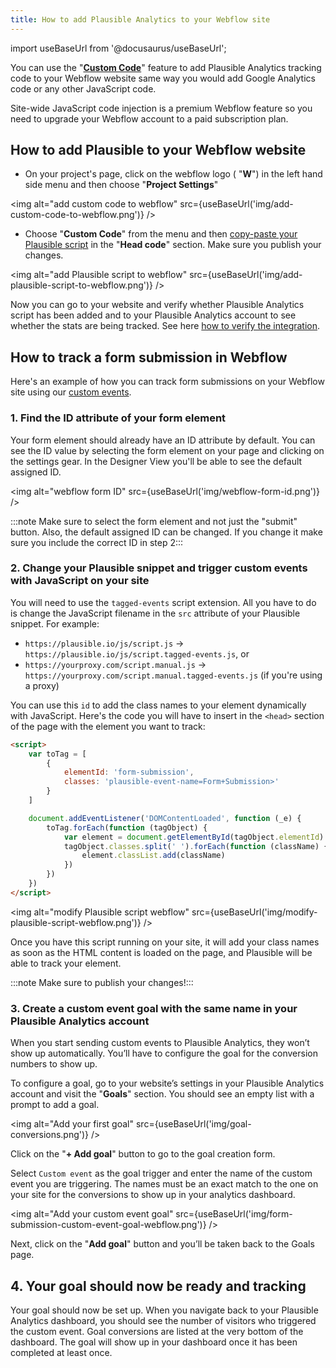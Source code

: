 ```yaml
---
title: How to add Plausible Analytics to your Webflow site
---
```


import useBaseUrl from '@docusaurus/useBaseUrl';

You can use the "**[Custom Code](https://university.webflow.com/lesson/custom-code-in-the-head-and-body-tags)**" feature to add Plausible Analytics tracking code to your Webflow website same way you would add Google Analytics code or any other JavaScript code. 

Site-wide JavaScript code injection is a premium Webflow feature so you need to upgrade your Webflow account to a paid subscription plan.

## How to add Plausible to your Webflow website

* On your project's page, click on the webflow logo ( "**W**") in the left hand side menu and then choose "**Project Settings**"

<img alt="add custom code to webflow" src={useBaseUrl('img/add-custom-code-to-webflow.png')} />

* Choose "**Custom Code**" from the menu and then [copy-paste your Plausible script](https://plausible.io/docs/plausible-script) in the "**Head code**" section. Make sure you publish your changes. 

<img alt="add Plausible script to webflow" src={useBaseUrl('img/add-plausible-script-to-webflow.png')} />

Now you can go to your website and verify whether Plausible Analytics script has been added and to your Plausible Analytics account to see whether the stats are being tracked. See here [how to verify the integration](troubleshoot-integration.md).

## How to track a form submission in Webflow

Here's an example of how you can track form submissions on your Webflow site using our [custom events](https://plausible.io/docs/custom-event-goals).

### 1. Find the ID attribute of your form element 

Your form element should already have an ID attribute by default. You can see the ID value by selecting the form element on your page and clicking on the settings gear. In the Designer View you'll be able to see the default assigned ID. 

<img alt="webflow form ID" src={useBaseUrl('img/webflow-form-id.png')} />

:::note Make sure to select the form element and not just the "submit" button. Also, the default assigned ID can be changed. If you change it make sure you include the correct ID in step 2:::
 

### 2. Change your Plausible snippet and trigger custom events with JavaScript on your site


You will need to use the `tagged-events` script extension. All you have to do is change the JavaScript filename in the `src` attribute of your Plausible snippet. For example:

- `https://plausible.io/js/script.js` &rarr; `https://plausible.io/js/script.tagged-events.js`, or
- `https://yourproxy.com/script.manual.js` &rarr; `https://yourproxy.com/script.manual.tagged-events.js` (if you're using a proxy)

You can use this `id` to add the class names to your element dynamically with JavaScript. Here's the code you will have to insert in the `<head>` section of the page with the element you want to track:

```html
<script>
    var toTag = [
        {
            elementId: 'form-submission',
            classes: 'plausible-event-name=Form+Submission>'
        }
    ]

    document.addEventListener('DOMContentLoaded', function (_e) {
        toTag.forEach(function (tagObject) {
            var element = document.getElementById(tagObject.elementId)
            tagObject.classes.split(' ').forEach(function (className) {
                element.classList.add(className)
            })
        })
    })
</script>
```

<img alt="modify Plausible script webflow" src={useBaseUrl('img/modify-plausible-script-webflow.png')} />

Once you have this script running on your site, it will add your class names as soon as the HTML content is loaded on the page, and Plausible will be able to track your element.

:::note Make sure to publish your changes!:::

### 3. Create a custom event goal with the same name in your Plausible Analytics account

When you start sending custom events to Plausible Analytics, they won’t show up automatically. You’ll have to configure the goal for the conversion numbers to show up.

To configure a goal, go to your website’s settings in your Plausible Analytics account and visit the "**Goals**" section. You should see an empty list with a prompt to add a goal.

<img alt="Add your first goal" src={useBaseUrl('img/goal-conversions.png')} />

Click on the "**+ Add goal**" button to go to the goal creation form.

Select `Custom event` as the goal trigger and enter the name of the custom event you are triggering. The names must be an exact match to the one on your site for the conversions to show up in your analytics dashboard.

<img alt="Add your custom event goal" src={useBaseUrl('img/form-submission-custom-event-goal-webflow.png')} />

Next, click on the "**Add goal**" button and you’ll be taken back to the Goals page. 

## 4. Your goal should now be ready and tracking

Your goal should now be set up. When you navigate back to your Plausible Analytics dashboard, you should see the number of visitors who triggered the custom event. Goal conversions are listed at the very bottom of the dashboard. The goal will show up in your dashboard once it has been completed at least once.
